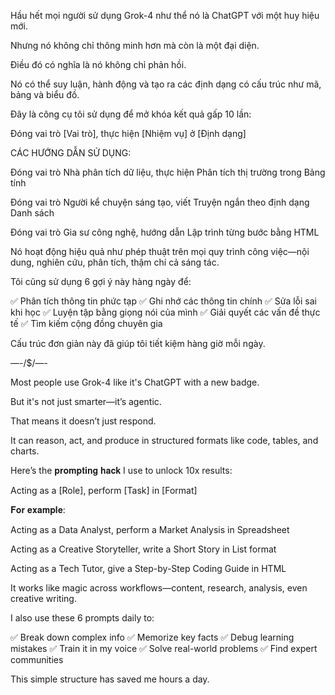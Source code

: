 Hầu hết mọi người sử dụng Grok-4 như thể nó là ChatGPT với một huy hiệu mới.

Nhưng nó không chỉ thông minh hơn mà còn là một đại diện.

Điều đó có nghĩa là nó không chỉ phản hồi.

Nó có thể suy luận, hành động và tạo ra các định dạng có cấu trúc như mã, bảng và biểu đồ.

Đây là công cụ tôi sử dụng để mở khóa kết quả gấp 10 lần:

Đóng vai trò [Vai trò], thực hiện [Nhiệm vụ] ở [Định dạng]

CÁC HƯỚNG DẪN SỬ DỤNG:

Đóng vai trò Nhà phân tích dữ liệu, thực hiện Phân tích thị trường trong Bảng tính

Đóng vai trò Người kể chuyện sáng tạo, viết Truyện ngắn theo định dạng Danh sách

Đóng vai trò Gia sư công nghệ, hướng dẫn Lập trình từng bước bằng HTML

Nó hoạt động hiệu quả như phép thuật trên mọi quy trình công việc—nội dung, nghiên cứu, phân tích, thậm chí cả sáng tác.

Tôi cũng sử dụng 6 gợi ý này hàng ngày để:

✅ Phân tích thông tin phức tạp
✅ Ghi nhớ các thông tin chính
✅ Sửa lỗi sai khi học
✅ Luyện tập bằng giọng nói của mình
✅ Giải quyết các vấn đề thực tế
✅ Tìm kiếm cộng đồng chuyên gia

Cấu trúc đơn giản này đã giúp tôi tiết kiệm hàng giờ mỗi ngày.

—-/$/—-

Most people use Grok-4 like it's ChatGPT with a new badge.

But it's not just smarter—it’s agentic.

That means it doesn’t just respond.

It can reason, act, and produce in structured formats like code, tables, and charts.

Here’s the 𝐩𝐫𝐨𝐦𝐩𝐭𝐢𝐧𝐠 𝐡𝐚𝐜𝐤 I use to unlock 10x results:

Acting as a [Role], perform [Task] in [Format]

𝐅𝐨𝐫 𝐞𝐱𝐚𝐦𝐩𝐥𝐞:

Acting as a Data Analyst, perform a Market Analysis in Spreadsheet

Acting as a Creative Storyteller, write a Short Story in List format

Acting as a Tech Tutor, give a Step-by-Step Coding Guide in HTML

It works like magic across workflows—content, research, analysis, even creative writing.

I also use these 6 prompts daily to:

✅ Break down complex info
✅ Memorize key facts
✅ Debug learning mistakes
✅ Train it in my voice
✅ Solve real-world problems
✅ Find expert communities

This simple structure has saved me hours a day.